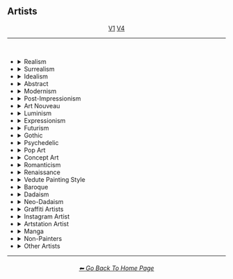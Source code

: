 <h2>Artists</h2>

<div align="center">

[V1](/Pages/MJ_V1/Style_Pages/Sphere/Artists.md)
[V4](/Pages/MJ_V4/Style_Pages/Just_The_Style/Artists.md)
<br>
</div>

<hr>
<br>

- <details><summary>Realism</summary><p><div align="center">

	| Painting By Ivan Shishkin | Painting By Zdzislaw Beksinski |
	| :-: | :-: |
	| <img src="/Images/MJ_V4/V4_Alpha_3.5/Midjourney_Styles/Painting_By_Ivan_Shishkin.webp?raw=true" width="256" /> | <img src="/Images/MJ_V4/V4_Alpha_3.5/Midjourney_Styles/Painting_By_Zdzislaw_Beksinski.webp?raw=true" width="256" /> |
	
	<br>
	
	| Art by James Gurney | Painting By Claude Lorrain | Painting By Edward Hopper |
	| :-: | :-: | :-: |
	| <img src="/Images/MJ_V4/V4_Alpha_3.5/Midjourney_Styles/Art_by_James_Gurney.webp?raw=true" width="256" /> | <img src="/Images/MJ_V4/V4_Alpha_3.5/Midjourney_Styles/Painting_By_Claude_Lorrain.webp?raw=true" width="256" /> | <img src="/Images/MJ_V4/V4_Alpha_3.5/Midjourney_Styles/Painting_By_Edward_Hopper.webp?raw=true" width="256" /> |

	<br>
	
	| Painted By Adolph Menzel | Painted By Alexei Savrasov | Painted By Andrew Wyeth |
	| :-: | :-: | :-: |
	| <img src="/Images/MJ_V4/V4_Alpha_3.5/Midjourney_Styles/Painted_By_Adolph_Menzel.webp?raw=true" width="256" /> | <img src="/Images/MJ_V4/V4_Alpha_3.5/Midjourney_Styles/Painted_By_Alexei_Savrasov.webp?raw=true" width="256" /> | <img src="/Images/MJ_V4/V4_Alpha_3.5/Midjourney_Styles/Painted_By_Andrew_Wyeth.webp?raw=true" width="256" /> |

	<br>

	| Painting By Vilhelm Hammershoi |
	| :-: |
	| <img src="/Images/MJ_V4/V4_Alpha_3.5/Midjourney_Styles/Painting_By_Vilhelm_Hammershoi.webp?raw=true" width="256" /> |

  </div></p></details>


- <details><summary>Surrealism</summary><p><div align="center">

	| Painting By Salvador Dali | Painting By Pablo Picasso | Painted By Andre Masson |
	| :-: | :-: | :-: |
	| <img src="/Images/MJ_V4/V4_Alpha_3.5/Midjourney_Styles/Painting_By_Salvador_Dali.webp?raw=true" width="256" /> | <img src="/Images/MJ_V4/V4_Alpha_3.5/Midjourney_Styles/Painting_By_Pablo_Picasso.webp?raw=true" width="256" /> | <img src="/Images/MJ_V4/V4_Alpha_3.5/Midjourney_Styles/Painted_By_Andre_Masson.webp?raw=true" width="256" /> |
	
	<br>
	
	| Painting By Max Ernst | Painting By Rene Magritte |
	| :-: | :-: |
	| <img src="/Images/MJ_V4/V4_Alpha_3.5/Midjourney_Styles/Painting_By_Max_Ernst.webp?raw=true" width="256" /> | <img src="/Images/MJ_V4/V4_Alpha_3.5/Midjourney_Styles/Painting_By_Rene_Magritte.webp?raw=true" width="256" /> |

	<br>

	| Art By Jim Burns | Art by Vincent Di Fate |
	| :-: | :-: |
	| <img src="/Images/MJ_V4/V4_Alpha_3.5/Midjourney_Styles/Art_By_Jim_Burns.webp?raw=true" width="256" /> | <img src="/Images/MJ_V4/V4_Alpha_3.5/Midjourney_Styles/Art_by_Vincent_Di_Fate.webp?raw=true" width="256" /> |

  </div></p></details>
  

- <details><summary>Idealism</summary><p><div align="center">

	| Painting By Jean Delville |
	| :-: |
	| <img src="/Images/MJ_V4/V4_Alpha_3.5/Midjourney_Styles/Painting_By_Jean_Delville.webp?raw=true" width="256" /> |

  </div></p></details>


- <details><summary>Abstract</summary><p><div align="center">

	| Painting By Wassily Kandinsky | Painting By Marcia Santore |
	| :-: | :-: |
	| <img src="/Images/MJ_V4/V4_Alpha_3.5/Midjourney_Styles/Painting_By_Wassily_Kandinsky.webp?raw=true" width="256" /> | <img src="/Images/MJ_V4/V4_Alpha_3.5/Midjourney_Styles/Painting_By_Marcia_Santore.webp?raw=true" width="256" /> |

  </div></p></details>


- <details><summary>Modernism</summary><p><div align="center">

	| Painting By Kandinksey | Painting by Paul Cezane |
	| :-: | :-: |
	| <img src="/Images/MJ_V4/V4_Alpha_3.5/Midjourney_Styles/Painting_By_Kandinksey.webp?raw=true" width="256" /> | <img src="/Images/MJ_V4/V4_Alpha_3.5/Midjourney_Styles/Painting_by_Paul_Cezane.webp?raw=true" width="256" /> |

	<br>

	| Painted By Lawrence Pelton | Painted By Amanda Sage |
    | :-: | :-: |
    | <img src="/Images/MJ_V4/V4_Alpha_3.5/Midjourney_Styles/Painted_By_Lawrence_Pelton.webp?raw=true" width="256" /> | <img src="/Images/MJ_V4/V4_Alpha_3.5/Midjourney_Styles/Painted_By_Amanda_Sage.webp?raw=true" width="256" /> |

	<br>

    | Painted By Amedeo Modigliani | Art by Henry Moore |
    | :-: | :-: |
    | <img src="/Images/MJ_V4/V4_Alpha_3.5/Midjourney_Styles/Painted_By_Amedeo_Modigliani.webp?raw=true" width="256" /> | <img src="/Images/MJ_V4/V4_Alpha_3.5/Midjourney_Styles/Art_by_Henry_Moore.webp?raw=true" width="256" /> |

  </div></p></details>


- <details><summary>Post-Impressionism</summary><p><div align="center">

	| Painting By Van Gogh |
	| :-: |
	| <img src="/Images/MJ_V4/V4_Alpha_3.5/Midjourney_Styles/Painting_By_Van_Gogh.webp?raw=true" width="256" /> |

  </div></p></details>


- <details><summary>Art Nouveau</summary><p><div align="center">

	| Painting By Wes Anderson | Painted By Alphonso Mucha | Art By Gustav Klimt |
	| :-: | :-: | :-: |
	| <img src="/Images/MJ_V4/V4_Alpha_3.5/Midjourney_Styles/Painting_By_Wes_Anderson.webp?raw=true" width="256" /> | <img src="/Images/MJ_V4/V4_Alpha_3.5/Midjourney_Styles/Painted_By_Alphonso_Mucha.webp?raw=true" width="256" /> | <img src="/Images/MJ_V4/V4_Alpha_3.5/Midjourney_Styles/Art_By_Gustav_Klimt.webp?raw=true" width="256" /> |

  </div></p></details>


- <details><summary>Luminism</summary><p><div align="center">

	| Painting By Albert Bierstadt | Painting By Thomas Kinkade |
	| :-: | :-: |
	| <img src="/Images/MJ_V4/V4_Alpha_3.5/Midjourney_Styles/Painting_By_Albert_Bierstadt.webp?raw=true" width="256" /> | <img src="/Images/MJ_V4/V4_Alpha_3.5/Midjourney_Styles/Painting_By_Thomas_Kinkade.webp?raw=true" width="256" /> |

  </div></p></details>


- <details><summary>Expressionism</summary><p><div align="center">

    | Painted By Affadi | Painted By Alexej Von Jawlensky | Painted By Alice Neel |
    | :-: | :-: | :-: |
    | <img src="/Images/MJ_V4/V4_Alpha_3.5/Midjourney_Styles/Painted_By_Affadi.webp?raw=true" width="256" /> | <img src="/Images/MJ_V4/V4_Alpha_3.5/Midjourney_Styles/Painted_By_Alexej_Von_Jawlensky.webp?raw=true" width="256" /> | <img src="/Images/MJ_V4/V4_Alpha_3.5/Midjourney_Styles/Painted_By_Alice_Neel.webp?raw=true" width="256" /> |

    <br>

    | Painted By Alyssa Monks | Painted By Alfred Kubin |
    | :-: | :-: |
    | <img src="/Images/MJ_V4/V4_Alpha_3.5/Midjourney_Styles/Painted_By_Alyssa_Monks.webp?raw=true" width="256" /> | <img src="/Images/MJ_V4/V4_Alpha_3.5/Midjourney_Styles/Painted_By_Alfred_Kubin.webp?raw=true" width="256" /> |

  </div></p></details>


- <details><summary>Futurism</summary><p><div align="center">

	| Painting By David Alabo |
	| :-: |
	| <img src="/Images/MJ_V4/V4_Alpha_3.5/Midjourney_Styles/Painting_By_David_Alabo.webp?raw=true" width="256" /> |

  </div></p></details>


- <details><summary>Gothic</summary><p><div align="center">

	| Painted By Anne Stokes | Painting By Gerald Brom |
	| :-: | :-: |
	| <img src="/Images/MJ_V4/V4_Alpha_3.5/Midjourney_Styles/Painted_By_Anne_Stokes.webp?raw=true" width="256" /> | <img src="/Images/MJ_V4/V4_Alpha_3.5/Midjourney_Styles/Painting_By_Gerald_Brom.webp?raw=true" width="256" /> |

	<br>

	| Painting By Grant Wood | Painted By Albrecht Durer |
	| :-: | :-: |
	| <img src="/Images/MJ_V4/V4_Alpha_3.5/Midjourney_Styles/Painting_By_Grant_Wood.webp?raw=true" width="256" /> | <img src="/Images/MJ_V4/V4_Alpha_3.5/Midjourney_Styles/Painted_By_Albrecht_Durer.webp?raw=true" width="256" /> |

  </div></p></details>


- <details><summary>Psychedelic</summary><p><div align="center">

	| Painting By Alex Grey | Painting By Dan Mumford |
	| :-: | :-: |
	| <img src="/Images/MJ_V4/V4_Alpha_3.5/Midjourney_Styles/Painting_By_Alex_Grey.webp?raw=true" width="256" /> | <img src="/Images/MJ_V4/V4_Alpha_3.5/Midjourney_Styles/Painting_By_Dan_Mumford.webp?raw=true" width="256" /> |

  </div></p></details>


- <details><summary>Pop Art</summary><p><div align="center">

	| Painted By Andy Warhol | Painting By David Hockney |
	| :-: | :-: |
	| <img src="/Images/MJ_V4/V4_Alpha_3.6/Midjourney_Styles/Painted_by_Andy_Warhol.webp?raw=true" width="256" /> | <img src="/Images/MJ_V4/V4_Alpha_3.5/Midjourney_Styles/Painting_By_David_Hockney.webp?raw=true" width="256" /> |

	<br>
	
	| Painting By Lisa Frank |
	| :-: |
	| <img src="/Images/MJ_V4/V4_Alpha_3.5/Midjourney_Styles/Painting_By_Lisa_Frank.webp?raw=true" width="256" /> |

  </div></p></details>


- <details><summary>Concept Art</summary><p><div align="center">

	| Painting By Marc Simonetti | Painted By Alan Lee |
	| :-: | :-: |
	| <img src="/Images/MJ_V4/V4_Alpha_3.5/Midjourney_Styles/Painting_By_Marc_Simonetti.webp?raw=true" width="256" /> | <img src="/Images/MJ_V4/V4_Alpha_3.5/Midjourney_Styles/Painted_By_Alan_Lee.webp?raw=true" width="256" /> |

  </div></p></details>


- <details><summary>Romanticism</summary><p><div align="center">

	| Painting By John Constable |
	| :-: |
	| <img src="/Images/MJ_V4/V4_Alpha_3.5/Midjourney_Styles/Painting_By_John_Constable.webp?raw=true" width="256" /> |

  </div></p></details>


- <details><summary>Renaissance</summary><p><div align="center">

	| Painted By Leonardo Da Vinci | Painted By Da Vinci |
	| :-: | :-: |
	| <img src="/Images/MJ_V4/V4_Alpha_3.5/Midjourney_Styles/Painted_By_Leonardo_Da_Vinci.webp?raw=true" width="256" /> | <img src="/Images/MJ_V4/V4_Alpha_3.5/Midjourney_Styles/Painted_By_Da_Vinci.webp?raw=true" width="256" /> |
	
	<br>

	| Painting By Hieronymus Bosch |
	| :-: |
	| <img src="/Images/MJ_V4/V4_Alpha_3.5/Midjourney_Styles/Painting_By_Hieronymus_Bosch.webp?raw=true" width="256" /> |

  </div></p></details>


- <details><summary>Vedute Painting Style</summary><p><div align="center">

	| Painting By Canaletto |
	| :-: |
	| <img src="/Images/MJ_V4/V4_Alpha_3.5/Midjourney_Styles/Painting_By_Canaletto.webp?raw=true" width="256" /> |

  </div></p></details>


- <details><summary>Baroque</summary><p><div align="center">

	| Painted By Annibale Carracci | Painted By Anthony Van Dyck |
    | :-: | :-: |
    | <img src="/Images/MJ_V4/V4_Alpha_3.5/Midjourney_Styles/Painted_By_Annibale_Carracci.webp?raw=true" width="256" /> | <img src="/Images/MJ_V4/V4_Alpha_3.5/Midjourney_Styles/Painted_By_Anthony_Van_Dyck.webp?raw=true" width="256" /> |

  </div></p></details>


- <details><summary>Dadaism</summary><p><div align="center">

	| Painting By Robert Rauschenberg | Art By Man Ray |
	| :-: | :-: |
	| <img src="/Images/MJ_V4/V4_Alpha_3.5/Midjourney_Styles/Painting_By_Robert_Rauschenberg.webp?raw=true" width="256" /> | <img src="/Images/MJ_V4/V4_Alpha_3.5/Midjourney_Styles/Art_By_Man_Ray.webp?raw=true" width="256" /> |
	
	<br>
	
	| Painting By Morton Livingston Schamberg | Art By Marcel Duchamp |
	| :-: | :-: |
	| <img src="/Images/MJ_V4/V4_Alpha_3.5/Midjourney_Styles/Painting_By_Morton_Livingston_Schamberg.webp?raw=true" width="256" /> | <img src="/Images/MJ_V4/V4_Alpha_3.5/Midjourney_Styles/Art_By_Marcel_Duchamp.webp?raw=true" width="256" /> |
	
	<br>
	
	| Art By Suzanne Duchamp | Painting By Francis Picabia |
	| :-: | :-: |
	| <img src="/Images/MJ_V4/V4_Alpha_3.5/Midjourney_Styles/Art_By_Suzanne_Duchamp.webp?raw=true" width="256" /> | <img src="/Images/MJ_V4/V4_Alpha_3.5/Midjourney_Styles/Painting_By_Francis_Picabia.webp?raw=true" width="256" /> |
	
	<br>
	
	| Art By Georges Ribemont-Dessaignes | Painting By Juliette Roche |
	| :-: | :-: |
	| <img src="/Images/MJ_V4/V4_Alpha_3.5/Midjourney_Styles/Art_By_Georges_Ribemont-Dessaignes.webp?raw=true" width="256" /> | <img src="/Images/MJ_V4/V4_Alpha_3.5/Midjourney_Styles/Painting_By_Juliette_Roche.webp?raw=true" width="256" /> |

	<br>

	| Art By Max Ernst | Art By Wilhelm Fick |
	| :-: | :-: |
	| <img src="/Images/MJ_V4/V4_Alpha_3.5/Midjourney_Styles/Art_By_Max_Ernst.webp?raw=true" width="256" /> | <img src="/Images/MJ_V4/V4_Alpha_3.5/Midjourney_Styles/Art_By_Wilhelm_Fick.webp?raw=true" width="256" /> |
	
	<br>

	| Art By George Grosz | Art By Hannah Hoch |
	| :-: | :-: |
	| <img src="/Images/MJ_V4/V4_Alpha_3.5/Midjourney_Styles/Art_By_George_Grosz.webp?raw=true" width="256" /> | <img src="/Images/MJ_V4/V4_Alpha_3.5/Midjourney_Styles/Art_By_Hannah_Hoch.webp?raw=true" width="256" /> |
	
	<br>

	| Art By Kurt Schwitters | Painting By Julius Evola |
	| :-: | :-: |
	| <img src="/Images/MJ_V4/V4_Alpha_3.5/Midjourney_Styles/Art_By_Kurt_Schwitters.webp?raw=true" width="256" /> | <img src="/Images/MJ_V4/V4_Alpha_3.5/Midjourney_Styles/Painting_By_Julius_Evola.webp?raw=true" width="256" /> |
	
	<br>

	| Painting By Serge Charchoune | Art By Ilia Zdanevich |
	| :-: | :-: |
	| <img src="/Images/MJ_V4/V4_Alpha_3.5/Midjourney_Styles/Painting_By_Serge_Charchoune.webp?raw=true" width="256" /> | <img src="/Images/MJ_V4/V4_Alpha_3.5/Midjourney_Styles/Art_By_Ilia_Zdanevich.webp?raw=true" width="256" /> |
	
	<br>

	| Painting By Jean Crotti | Art By Sophie Taeuber-Arp |
	| :-: | :-: |
	| <img src="/Images/MJ_V4/V4_Alpha_3.5/Midjourney_Styles/Painting_By_Jean_Crotti.webp?raw=true" width="256" /> | <img src="/Images/MJ_V4/V4_Alpha_3.5/Midjourney_Styles/Art_By_Sophie_Taeuber-Arp.webp?raw=true" width="256" /> |

  </div></p></details>


- <details><summary>Neo-Dadaism</summary><p><div align="center">
	
	| Art By Genpei Akasegawa | Painting By Josip Demirovic Devj |
	| :-: | :-: |
	| <img src="/Images/MJ_V4/V4_Alpha_3.5/Midjourney_Styles/Art_By_Genpei_Akasegawa.webp?raw=true" width="256" /> | <img src="/Images/MJ_V4/V4_Alpha_3.5/Midjourney_Styles/Painting_By_Josip_Demirovic_Devj.webp?raw=true" width="256" /> |
	
	<br>
	
	| Painting By Jim Dine | Art By Arthur Kopcke |
	| :-: | :-: |
	| <img src="/Images/MJ_V4/V4_Alpha_3.5/Midjourney_Styles/Painting_By_Jim_Dine.webp?raw=true" width="256" /> | <img src="/Images/MJ_V4/V4_Alpha_3.5/Midjourney_Styles/Art_By_Arthur_Kopcke.webp?raw=true" width="256" /> |
	
	<br>
	
	| Art By George Maciunas | Art By Valery Oisteanu |
	| :-: | :-: |
	| <img src="/Images/MJ_V4/V4_Alpha_3.5/Midjourney_Styles/Art_By_George_Maciunas.webp?raw=true" width="256" /> | <img src="/Images/MJ_V4/V4_Alpha_3.5/Midjourney_Styles/Art_By_Valery_Oisteanu.webp?raw=true" width="256" /> |

	<br>
	
	| Painting By Ushio Shinohara | Art By Jean Tinguely |
	| :-: | :-: |
	| <img src="/Images/MJ_V4/V4_Alpha_3.5/Midjourney_Styles/Painting_By_Ushio_Shinohara.webp?raw=true" width="256" /> | <img src="/Images/MJ_V4/V4_Alpha_3.5/Midjourney_Styles/Art_By_Jean_Tinguely.webp?raw=true" width="256" /> |
	
	<br>
	
	| Art By Masunobu Yoshimura |
	| :-: |
	| <img src="/Images/MJ_V4/V4_Alpha_3.5/Midjourney_Styles/Art_By_Masunobu_Yoshimura.webp?raw=true" width="256" /> |

  </div></p></details>


- <details><summary>Graffiti Artists</summary><p><div align="center">

	| Graffiti By Mr. Brainwash | Graffiti By Thierry Guetta |
	| :-: | :-: |
	| <img src="/Images/MJ_V4/V4_Alpha_3.6/Midjourney_Styles/Graffiti_By_Mr._Brainwash.webp?raw=true" width="256" /> | <img src="/Images/MJ_V4/V4_Alpha_3.6/Midjourney_Styles/Graffiti_By_Thierry_Guetta.webp?raw=true" width="256" /> |

	<br>

	| Graffiti By Seen | Graffiti By Richard Mirando |
	| :-: | :-: |
	| <img src="/Images/MJ_V4/V4_Alpha_3.6/Midjourney_Styles/Graffiti_By_Seen.webp?raw=true" width="256" /> | <img src="/Images/MJ_V4/V4_Alpha_3.6/Midjourney_Styles/Graffiti_By_Richard_Mirando.webp?raw=true" width="256" /> |

	<br>

	| Graffiti By Futura | Graffiti By Leonard Hilton McGurr |
	| :-: | :-: |
	| <img src="/Images/MJ_V4/V4_Alpha_3.6/Midjourney_Styles/Graffiti_By_Futura.webp?raw=true" width="256" /> | <img src="/Images/MJ_V4/V4_Alpha_3.6/Midjourney_Styles/Graffiti_By_Leonard_Hilton_McGurr.webp?raw=true" width="256" /> |

	<br>

	| Graffiti By Os Gemeos |
	| :-: |
	| <img src="/Images/MJ_V4/V4_Alpha_3.6/Midjourney_Styles/Graffiti_By_Os_Gemeos.webp?raw=true" width="256" /> |

	<br>

	| Graffiti By Tristan Eaton |
	| :-: |
	| <img src="/Images/MJ_V4/V4_Alpha_3.6/Midjourney_Styles/Graffiti_By_Tristan_Eaton.webp?raw=true" width="256" /> |

	<br>

	| Graffiti By Banksy |
	| :-: |
	| <img src="/Images/MJ_V4/V4_Alpha_3.6/Midjourney_Styles/Graffiti_By_Banksy.webp?raw=true" width="256" /> |

	<br>

	| Graffiti By Eduardo Kobra |
	| :-: |
	| <img src="/Images/MJ_V4/V4_Alpha_3.6/Midjourney_Styles/Graffiti_By_Eduardo_Kobra.webp?raw=true" width="256" /> |

	<br>

	| Graffiti By Swoon | Graffiti By Caledonia Curry |
	| :-: | :-: |
	| <img src="/Images/MJ_V4/V4_Alpha_3.6/Midjourney_Styles/Graffiti_By_Swoon.webp?raw=true" width="256" /> | <img src="/Images/MJ_V4/V4_Alpha_3.6/Midjourney_Styles/Graffiti_By_Caledonia_Curry.webp?raw=true" width="256" /> |

	<br>

	| Graffiti By Artur Bordalo |
	| :-: |
	| <img src="/Images/MJ_V4/V4_Alpha_3.6/Midjourney_Styles/Graffiti_By_Artur_Bordalo.webp?raw=true" width="256" /> |

	<br>

	| Graffiti By Invader |
	| :-: |
	| <img src="/Images/MJ_V4/V4_Alpha_3.6/Midjourney_Styles/Graffiti_By_Invader.webp?raw=true" width="256" /> |

	<br>

	| Graffiti By Anthony Lister |
	| :-: |
	| <img src="/Images/MJ_V4/V4_Alpha_3.6/Midjourney_Styles/Graffiti_By_Anthony_Lister.webp?raw=true" width="256" /> |

  </div></p></details>


- <details><summary>Instagram Artist</summary><p><div align="center">
	
	| Uon.visuals | Art By Uon.visuals |
	| :-: | :-: |
	| <img src="/Images/MJ_V4/V4_Alpha_3.5/Midjourney_Styles/Uon.visuals.webp?raw=true" width="256" /> | <img src="/Images/MJ_V4/V4_Alpha_3.5/Midjourney_Styles/Art_By_Uon.visuals.webp?raw=true" width="256" /> |
	
	<br>

	| Art By Seth McMahon |
	| :-: |
	| <img src="/Images/MJ_V4/V4_Alpha_3.5/Midjourney_Styles/Art_By_Seth_McMahon.webp?raw=true" width="256" /> |

	<br>
	
	| Artofethan | Art By Artofethan |
	| :-: | :-: |
	| <img src="/Images/MJ_V4/V4_Alpha_3.5/Midjourney_Styles/Artofethan.webp?raw=true" width="256" /> | <img src="/Images/MJ_V4/V4_Alpha_3.5/Midjourney_Styles/Art_By_Artofethan.webp?raw=true" width="256" /> |

	<br>
	
	| Painting By Peter Mohrbacher |
	| :-: |
	| <img src="/Images/MJ_V4/V4_Alpha_3.5/Midjourney_Styles/Painting_By_Peter_Mohrbacher.webp?raw=true" width="256" /> |

	<br>

	| Painting By Boris Groh |
	| :-: |
	| <img src="/Images/MJ_V4/V4_Alpha_3.5/Midjourney_Styles/Painting_By_Boris_Groh.webp?raw=true" width="256" /> |

  </div></p></details>


- <details><summary>Artstation Artist</summary><p><div align="center">

    | Painted By Annton Fadeev | Painted By Alena Aenami |
    | :-: | :-: |
    | <img src="/Images/MJ_V4/V4_Alpha_3.5/Midjourney_Styles/Painted_By_Annton_Fadeev.webp?raw=true" width="256" /> | <img src="/Images/MJ_V4/V4_Alpha_3.5/Midjourney_Styles/Painted_By_Alena_Aenami.webp?raw=true" width="256" /> |

	<br>

    | Painted By Andreas Rocha | Painted By Aleksi Briclot |
    | :-: | :-: |
    | <img src="/Images/MJ_V4/V4_Alpha_3.5/Midjourney_Styles/Painted_By_Andreas_Rocha.webp?raw=true" width="256" /> | <img src="/Images/MJ_V4/V4_Alpha_3.5/Midjourney_Styles/Painted_By_Aleksi_Briclot.webp?raw=true" width="256" /> |

	<br>

	| Painting By Ivan Stan |
	| :-: |
	| <img src="/Images/MJ_V4/V4_Alpha_3.5/Midjourney_Styles/Painting_By_Ivan_Stan.webp?raw=true" width="256" /> |

  </div></p></details>


- <details><summary>Manga</summary><p><div align="center">

	| Painting By Junji Ito |
	| :-: |
	| <img src="/Images/MJ_V4/V4_Alpha_3.5/Midjourney_Styles/Painting_By_Junji_Ito.webp?raw=true" width="256" /> |

	<br>

	| Painted By Akihiko Yoshida | Painted By Anton Pieck |
	| :-: | :-: |
	| <img src="/Images/MJ_V4/V4_Alpha_3.5/Midjourney_Styles/Painted_By_Akihiko_Yoshida.webp?raw=true" width="256" /> | <img src="/Images/MJ_V4/V4_Alpha_3.5/Midjourney_Styles/Painted_By_Anton_Pieck.webp?raw=true" width="256" /> |

	<br>

	| Painted By Angus McKie | Painted By Akari Toriyama | Painted By Al Williamson |
	| :-: | :-: | :-: |
	| <img src="/Images/MJ_V4/V4_Alpha_3.5/Midjourney_Styles/Painted_By_Angus_McKie.webp?raw=true" width="256" /> | <img src="/Images/MJ_V4/V4_Alpha_3.5/Midjourney_Styles/Painted_By_Akari_Toriyama.webp?raw=true" width="256" /> | <img src="/Images/MJ_V4/V4_Alpha_3.5/Midjourney_Styles/Painted_By_Al_Williamson.webp?raw=true" width="256" /> |

	<br>

	| Art by Ilya Kuvshinov |
	| :-: |
	| <img src="/Images/MJ_V4/V4_Alpha_3.5/Midjourney_Styles/Art_by_Ilya_Kuvshinov.webp?raw=true" width="256" /> |

  </div></p></details>


- <details><summary>Non-Painters</summary><p>

    - <details><summary>Sculptors</summary><p><div align="center">

        | Art By Alberto Giacometti | Art By Alexander Milne Calder |
        | :-: | :-: |
        | <img src="/Images/MJ_V4/V4_Alpha_3.5/Midjourney_Styles/Art_By_Alberto_Giacometti.webp?raw=true" width="256" /> | <img src="/Images/MJ_V4/V4_Alpha_3.5/Midjourney_Styles/Art_By_Alexander_Milne_Calder.webp?raw=true" width="256" /> |

      </div></p></details>

    - <details><summary>Photographers</summary><p><div align="center">

        | Art By Anne Geddes | Art By Joel-Peter Witkin |
        | :-: | :-: |
        | <img src="/Images/MJ_V4/V4_Alpha_3.5/Midjourney_Styles/Art_By_Anne_Geddes.webp?raw=true" width="256" /> | <img src="/Images/MJ_V4/V4_Alpha_3.5/Midjourney_Styles/Art_By_Joel-Peter_Witkin.webp?raw=true" width="256" /> |

      </div></p></details>

    - <details><summary>Writers</summary><p><div align="center">

        | Art By Anne McCaffrey |
        | :-: |
        | <img src="/Images/MJ_V4/V4_Alpha_3.5/Midjourney_Styles/Art_By_Anne_McCaffrey.webp?raw=true" width="256" /> |

      </div></p></details>

  </p></details>


- <details><summary>Other Artists</summary><p><div align="center">

	| Painting By Bob Ross | Art By M.C. Escher |
	| :-: | :-: |
	| <img src="/Images/MJ_V4/V4_Alpha_3.5/Midjourney_Styles/Painting_By_Bob_Ross.webp?raw=true" width="256" /> | <img src="/Images/MJ_V4/V4_Alpha_3.5/Midjourney_Styles/Art_By_M.C._Escher.webp?raw=true" width="256" /> |
	
	<br>
	
	| Painting By Boris Smirnoff | Painted By Anton Otto |
	| :-: | :-: |
	| <img src="/Images/MJ_V4/V4_Alpha_3.5/Midjourney_Styles/Painting_By_Boris_Smirnoff.webp?raw=true" width="256" /> | <img src="/Images/MJ_V4/V4_Alpha_3.5/Midjourney_Styles/Painted_By_Anton_Otto.webp?raw=true" width="256" /> |

	<br>

	| Painted By Alexander Jansson | Painted By Ansel Adams |
    | :-: | :-: |
    | <img src="/Images/MJ_V4/V4_Alpha_3.5/Midjourney_Styles/Painted_By_Alexander_Jansson.webp?raw=true" width="256" /> | <img src="/Images/MJ_V4/V4_Alpha_3.5/Midjourney_Styles/Painted_By_Ansel_Adams.webp?raw=true" width="256" /> |

	<br>

	| Art By Ray Harryhausen | Art By H.R. Giger |
	| :-: | :-: |
	| <img src="/Images/MJ_V4/V4_Alpha_3.5/Midjourney_Styles/Art_By_Ray_Harryhausen.webp?raw=true" width="256" /> | <img src="/Images/MJ_V4/V4_Alpha_3.5/Midjourney_Styles/Art_By_H.R._Giger.webp?raw=true" width="256" /> |
	
	<br>
	
	| Painting By Raja Ravi Varma |
	| :-: |
	| <img src="/Images/MJ_V4/V4_Alpha_3.5/Midjourney_Styles/Painting_By_Raja_Ravi_Varma.webp?raw=true" width="256" /> |
	
	<br>

	| Painted By Anna Dittmann | Painting By Hugh Ferriss | Painted By Alexandre Cabanel |
	| :-: | :-: | :-: |
	| <img src="/Images/MJ_V4/V4_Alpha_3.5/Midjourney_Styles/Painted_By_Anna_Dittmann.webp?raw=true" width="256" /> | <img src="/Images/MJ_V4/V4_Alpha_3.5/Midjourney_Styles/Painting_By_Hugh_Ferriss.webp?raw=true" width="256" /> | <img src="/Images/MJ_V4/V4_Alpha_3.5/Midjourney_Styles/Painted_By_Alexandre_Cabanel.webp?raw=true" width="256" /> |

	<br>
	
	| Painting By John Howe | Painted By Squidward Tentacles |
	| :-: | :-: |
	| <img src="/Images/MJ_V4/V4_Alpha_3.5/Midjourney_Styles/Painting_By_John_Howe.webp?raw=true" width="256" /> | <img src="/Images/MJ_V4/V4_Alpha_3.5/Midjourney_Styles/Painted_By_Squidward_Tentacles.webp?raw=true" width="256" /> |

  </div></p></details>

<hr><!--------------->
<div align="center">
<h6><a href="/README.md">⬅ Go Back To Home Page</a></h6>
</div>
